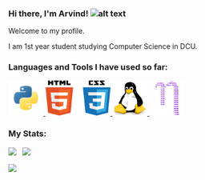 <h3><b>Hi there, I'm Arvind!</b>
<img src="https://media.tenor.com/images/30169e4a670daf12443df7d2dd140176/tenor.gif" alt="alt text" width="30px" height="30px"></h3>
<p> Welcome to my profile. </p>
<p> I am 1st year student studying Computer Science in DCU. </p>




<h3><b>Languages and Tools I have used so far:</b></h3>
<div>
<a href="https://www.python.org/">
<img src="https://raw.githubusercontent.com/github/explore/80688e429a7d4ef2fca1e82350fe8e3517d3494d/topics/python/python.png" alt="alt text" width="70px" height="70px" /> </a>
<a href="https://www.w3schools.com/html/">
<img src="https://github.com/rawata2/images/blob/main/html%20css.png" alt="alt text" width="130px" height="70px" /> </a>
<a href="https://www.linux.org/">
<img src="https://github.com/rawata2/images/blob/main/linux.png" alt="alt text" width="70px" height="70px" /> </a>
<a href="https://www.nano-editor.org/">
<img src="https://github.com/rawata2/images/blob/main/nano.png" alt="alt text" width="70px" height="70px" /> </a>
</div>


 
<h3><b>My Stats:</b></h3>
<div>
<img align="center" src="https://github-readme-streak-stats.herokuapp.com/?user=rawata2&theme=dark" /> 
&nbsp
<img align="center" src="https://github-readme-stats.vercel.app/api?username=rawata2&theme=vision-friendly-dark" />
</div>

<br>

<img src="https://github-readme-stats.vercel.app/api/top-langs/?username=rawata2&layout=compact&theme=dark"/>
